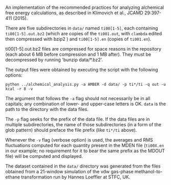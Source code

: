 An implementation of the recommended practices for analyzing alchemical free energy calculations, as described in Klimovich et al., JCAMD 29:397-411 (2015).

There are five subdirectories in `data/` named `ti00[1-5]`, each containing `ti00[1-5].out.bz2` (which are copies of the `ti001.out`, with `clambda` edited then compressed with bzip2 )
and `ti00[1-5].en` (copies of `ti001.en`).

ti00[1-5].out.bz2 files are compressed for space reasons in the
repository (each about 6 MB before compression and 1 MB after).  They
must be decompressed by running 'bunzip data/*.bz2'.

The output files were obtained by executing the script with the following options:

`python ../alchemical_analysis.py -a AMBER -d data/ -p ti*/ti -q out -u kcal -r 8 -v`

The argument that follows the `-a` flag should not necessarily be in all capitals; any combination of lower- and upper-case letters is OK.
`data` is the path to the directory with the data files.

The `-p` flag seeks for the prefix of the data file. If the data files are in multiple subdirectories,
the name of those subdirectories (in a form of the glob pattern) should preface the file prefix (like `ti*/ti` above).

Whenever the `-v` flag (verbose option) is used, the averages and RMS fluctuations computed for each quantity present in the MDEN file (`ti00X.en` in our example; no requirement for it to bear the same prefix as the MDOUT file) will be computed and displayed.

The dataset contained in the `data/` directory was generated from the files obtained from a 21-window simulation of the vdw gas-phase methanol-to-ethane transformation run by Hannes Loeffler at STFC, UK.
